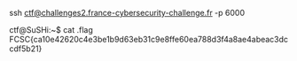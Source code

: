 ssh ctf@challenges2.france-cybersecurity-challenge.fr -p 6000

ctf@SuSHi:~$ cat .flag <br />
FCSC{ca10e42620c4e3be1b9d63eb31c9e8ffe60ea788d3f4a8ae4abeac3dccdf5b21}
